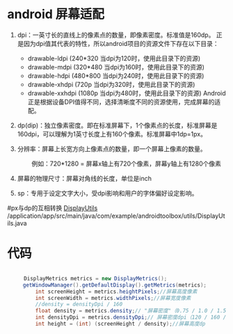 # android 屏幕适配
1. dpi：一英寸长的直线上的像素点的数量，即像素密度。标准值是160dp。
   正是因为dpi值其代表的特性，所以android项目的资源文件下存在以下目录：
     * drawable-ldpi (240*320 当dpi为120时，使用此目录下的资源)
     * drawable-mdpi (320*480 当dpi为160时，使用此目录下的资源)
     * drawable-hdpi (480*800 当dpi为240时，使用此目录下的资源)
     * drawable-xhdpi (720p 当dpi为320时，使用此目录下的资源)
     * drawable-xxhdpi (1080p 当dpi为480时，使用此目录下的资源)
Android正是根据设备DPI值得不同，选择清晰度不同的资源使用，完成屏幕的适配。


2. dp(dip)：独立像素密度。即在标准屏幕下，1个像素点的长度，标准屏幕是160dpi，可以理解为1英寸长度上有160个像素。标准屏幕中1dp=1px。


3. 分辨率：屏幕上长宽方向上像素点的数量，即一个屏幕上像素的数量。

　　　　例如：720*1280 = 屏幕x轴上有720个像素，屏幕y轴上有1280个像素

4. 屏幕的物理尺寸：屏幕对角线的长度，单位是inch

5. sp：专用于设定文字大小，受dpi影响和用户的字体偏好设定影响。

#px与dp的互相转换 [DisplayUtils](../application/app/src/main/java/com/example/androidtoolbox/utils/DisplayUtils.java) /application/app/src/main/java/com/example/androidtoolbox/utils/DisplayUtils.java

# 代码
```java

 　　 DisplayMetrics metrics = new DisplayMetrics();
     getWindowManager().getDefaultDisplay().getMetrics(metrics);
         int screenHeight = metrics.heightPixels;//屏幕高度像素
         int screenWidth = metrics.widthPixels;//屏幕宽度像素
         //density = densityDpi / 160
         float density = metrics.density;// "屏幕密度"（0.75 / 1.0 / 1.5）
         int densityDpi = metrics.densityDpi;// 屏幕密度dpi（120 / 160 / 240）每一英寸的屏幕所包含的像素数.值越高的设备，其屏幕显示画面的效果也就越精细
         int height = (int) (screenHeight / density);//屏幕高度dp

```

